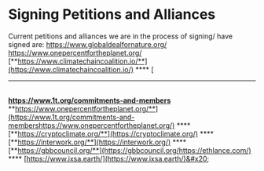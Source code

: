 # Signing Petitions and Alliances

Current petitions and alliances we are in the process of signing/ have signed are: https://www.globaldealfornature.org/ https://www.onepercentfortheplanet.org/ [**https://www.climatechaincoalition.io/**](https://www.climatechaincoalition.io/) **** [****\
**https://www.1t.org/commitments-and-members**\
**https://www.onepercentfortheplanet.org/**](https://www.1t.org/commitments-and-membershttps://www.onepercentfortheplanet.org/) **** [**https://cryptoclimate.org/**](https://cryptoclimate.org/) **** [**https://interwork.org/**](https://interwork.org/) **** [**https://gbbcouncil.org/**](https://gbbcouncil.org/https://ethlance.com/) **** [https://www.ixsa.earth/](https://www.ixsa.earth/)&#x20;

